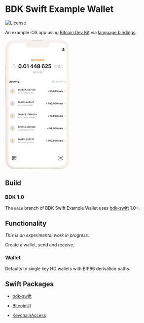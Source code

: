 # BDK Swift Example Wallet

[![License](https://img.shields.io/badge/license-MIT%2FApache--2.0-blue.svg)](https://github.com/reez/BDKSwiftExampleWallet/blob/main/LICENSE)

An example iOS app using [Bitcoin Dev Kit](https://github.com/bitcoindevkit) via [language bindings](https://github.com/bitcoindevkit/bdk-ffi).

<img src="Docs/bitcoin-home-screen.png" alt="Screenshot" width="210.5" height="420">

## Build

### BDK 1.0

The `main` branch of BDK Swift Example Wallet uses [bdk-swift](https://github.com/bitcoindevkit/bdk-swift) 1.0+.

## Functionality

*This is an experimental work in progress.*

Create a wallet, send and receive.

### Wallet

Defaults to single key HD wallets with BIP86 derivation paths. 

## Swift Packages

- [bdk-swift](https://github.com/bitcoindevkit/bdk-swift)

- [BitcoinUI](https://github.com/reez/BitcoinUI)

- [KeychainAccess](https://github.com/kishikawakatsumi/KeychainAccess)
